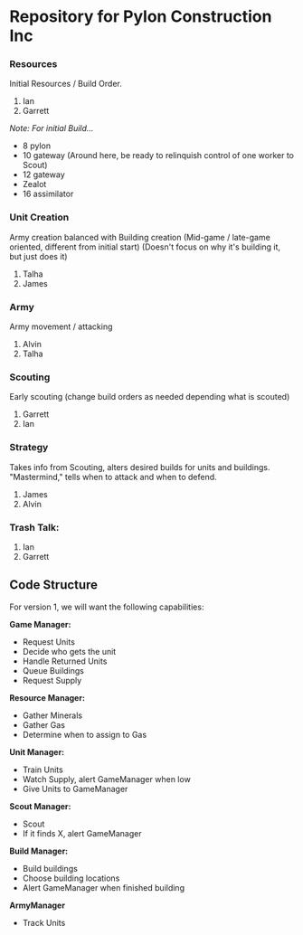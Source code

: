 # Repository for Pylon Construction Inc



### Resources
Initial Resources / Build Order.

1. Ian
2. Garrett


*Note: For initial Build...*

* 8 pylon 
* 10 gateway (Around here, be ready to relinquish control of one worker to Scout)
* 12 gateway
* Zealot
* 16 assimilator


### Unit Creation
Army creation balanced with Building creation (Mid-game / late-game oriented, different from initial start) (Doesn't focus on why it's building it, but just does it)

1. Talha
2. James

### Army
Army movement / attacking

1. Alvin
2. Talha

### Scouting
Early scouting (change build orders as needed depending what is scouted)

1. Garrett
2. Ian

### Strategy 
Takes info from Scouting, alters desired builds for units and buildings. "Mastermind," tells when to attack and when to defend.

1. James
2. Alvin

### Trash Talk:

1. Ian
2. Garrett


## Code Structure

For version 1, we will want the following capabilities:

**Game Manager:**
 
 * Request Units
 * Decide who gets the unit
 * Handle Returned Units
 * Queue Buildings
 * Request Supply

**Resource Manager:**

 * Gather Minerals
 * Gather Gas
 * Determine when to assign to Gas

**Unit Manager:**

 - Train Units
 - Watch Supply, alert GameManager when low
 - Give Units to GameManager

**Scout Manager:**

 * Scout
 * If it finds X, alert GameManager

**Build Manager:**

 * Build buildings
 * Choose building locations
 * Alert GameManager when finished building

**ArmyManager**

 * Track Units